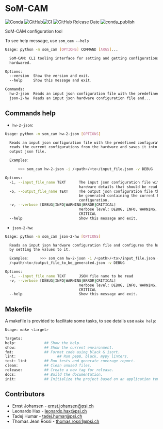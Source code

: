 
# SoM-CAM


[![Conda](https://img.shields.io/conda/pn/paulscherrerinstitute/som-cam?color=success)](https://anaconda.org/paulscherrerinstitute/gitutils) [![GitHub](https://img.shields.io/github/license/paulscherrerinstitute/gitutils)](https://github.com/paulscherrerinstitute/gitutils/blob/master/LICENSE)[![CI](https://github.com/paulscherrerinstitute/SoM-CAM/actions/workflows/main.yml/badge.svg)](https://github.com/paulscherrerinstitute/SoM-CAM/actions/workflows/main.yml) ![GitHub Release Date](https://img.shields.io/github/release-date/paulscherrerinstitute/som-cam) ![conda_publish](https://github.com/paulscherrerinstitute/SoM-CAM/actions/workflows/publish-conda-package.yml/badge.svg) 


SoM-CAM configuration tool


To see help message, use `som_cam --help`

```bash
Usage: python -m som_cam [OPTIONS] COMMAND [ARGS]...

  SoM-CAM: CLI tooling interface for setting and getting configurations from
  hardwared.

Options:
  --version  Show the version and exit.
  --help     Show this message and exit.

Commands:
  hw-2-json  Reads an input json configuration file with the predefined...
  json-2-hw  Reads an input json hardware configuration file and...
```


## Commands help

* `hw-2-json`:

```bash
Usage: python -m som_cam hw-2-json [OPTIONS]

  Reads an input json configuration file with the predefined configurations,
  reads the current configurations from the hardware and saves it into an
  output json file.

  Examples:

      >>> som_cam hw-2-json -i /<path>/<to>/input_file.json -v DEBUG

Options:
  -i, --input_file_name TEXT      The input json configuration file with the
                                  hardware details that should be read.
  -o, --output_file_name TEXT     The output json configuration file that will
                                  be generated containing the current hardware
                                  configuration.
  -v, --verbose [DEBUG|INFO|WARNING|ERROR|CRITICAL]
                                  Verbose level: DEBUG, INFO, WARNING, ERROR,
                                  CRITICAL
  --help                          Show this message and exit.
```


* `json-2-hw`:

```bash
Usage: python -m som_cam json-2-hw [OPTIONS]

  Reads an input json hardware configuration file and configures the hardware
  by setting the values to it.

  Examples:     >>> som_cam hw-2-json -i /<path>/<to>/input_file.json -o
  /<path/<to>/output_file_to_be_generated.json -v DEBUG

Options:
  -i, --input_file_name TEXT      JSON file name to be read
  -v, --verbose [DEBUG|INFO|WARNING|ERROR|CRITICAL]
                                  Verbose level: DEBUG, INFO, WARNING, ERROR,
                                  CRITICAL
  --help                          Show this message and exit.
```

## Makefile 

A makefile is provided to facilitate some tasks, to see details use ```make help```:

```bash
Usage: make <target>

Targets:
help:             ## Show the help.
show:             ## Show the current environment.
fmt:              ## Format code using black & isort.
lint:                   ## Run pep8, black, mypy linters.
test: lint        ## Run tests and generate coverage report.
clean:            ## Clean unused files.
release:          ## Create a new tag for release.
docs:             ## Build the documentation.
init:             ## Initialize the project based on an application template.
```

## Contributors

- Ernst Johansen - ernst.johansen@psi.ch
- Leonardo Hax - leonardo.hax@psi.ch
- Tadej Humar - tadej.humar@psi.ch
- Thomas Jean Rossi - thomas.rossi1@psi.ch


